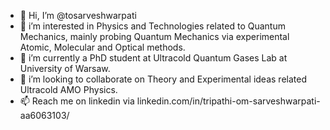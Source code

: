 - 👋 Hi, I’m @tosarveshwarpati
- 👀 i’m interested in Physics and Technologies related to Quantum Mechanics, mainly probing Quantum Mechanics via experimental Atomic, Molecular and Optical methods.
- 🌱 i’m currently a PhD student at Ultracold Quantum Gases Lab at University of Warsaw.
- 💞️ i’m looking to collaborate on Theory and Experimental ideas related Ultracold AMO Physics.
- 📫 Reach me on linkedin via linkedin.com/in/tripathi-om-sarveshwarpati-aa6063103/

<!---
tosarveshwarpati/tosarveshwarpati is a ✨ special ✨ repository because its `README.md` (this file) appears on your GitHub profile.
You can click the Preview link to take a look at your changes.
--->
